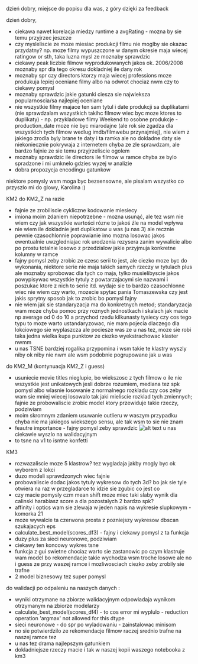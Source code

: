 dzień dobry, miejsce do popisu dla was, z góry dzięki za feedback

dzień dobry,

- ciekawa nawet korelacja miedzy runtime a avgRating - mozna by sie temu przyjrzec jeszcze
- czy mysleliscie ze moze miesiac produkcji filmu nie moglby sie okazac przydatny? np. moze filmy wypuszczone w danym okresie maja wiecej ratingow or sth, taka luzna mysl ze moznaby sprawdzic 
- ciekawy peak liczbie filmow wyprodukowanych jakos ok. 2006/2008 moznaby spr dla tego okresu dokladniej ile dany rok 
- moznaby spr czy directors ktorzy maja wiecej professions moze produkuja lepiej oceniane filmy albo na odwrot chociaz nwm czy to ciekawy pomysl
- moznaby sprawdzic jakie gatunki ciesza sie najwieksza popularnoscia/sa najlepiej oceniane
- nie wszystkie filmy majace ten sam tytul i date produkcji sa duplikatami (nie sprawdzalam wszystkich takihc filmow wiec byc moze ktores to duplikaty) - np. przykladowe filmy Weekend to osobne produkcje - production_date moze nie byc miarodajne (ale rok sie zgadza dla wszystkich tych filmow wedlug imdb/filmwebu przynajmiej), nie wiem z jakiego zrodla byly brane te daty i ta ramka ale no dokladne daty sie niekoniecznie pokrywaja z internetem chyba ze zle sprawdzam, ale bardzo fajnie ze sie temu przyjrzeliscie ogolem 
- moznaby sprawdzic ile directors ile filmow w ramce chyba ze bylo spradzone i mi umknelo gdzies wyzej w analizie
- dobra propozycja encodingu gatunkow 

niektore pomysly wsm moga byc bezsensowne, ale pisalam wszystko co przyszlo mi do glowy, Karolina :)


KM2
do KM2_Z na razie
- fajnie ze zrobiliscie cykliczne kodowanie miesiecy
- imiona moim zdaniem niepotrzebne - mozna usunąć, ale tez wsm nie wiem czy jak wszystkie wartości rózne to jakoś źle na model wpływa 
- nie wiem ile dokladnie jest duplikatow u was (u nas 3) ale recznie pewnie czasochlonnie poprawianie imo mozna losowac jakos ewentualnie uwzgledniajac rok urodzenia rezysera zanim wywalicie albo po prostu totalnie losowo z przedzialow jakie przyjmuja konkretne kolumny w ramce
- fajny pomysl zeby zrobic ze czesc serii to jest, ale ciezko moze byc do wykonania, niektore serie nie maja takich samych rzeczy w tytulach plus ale moznaby sprobowac dla tych co maja, tylko musielibyscie jakos powypisywac wszystkie tytuly z powtarzajacymi sie nazwami i poszukac ktore z nich to serie itd. wydaje sie to bardzo czasochlonne wiec nie wiem czy warto, mozecie spytac pania Tomaszewska czy jest jakis sprytny sposob jak to zrobic bo pomysl fajny
- nie wiem jak sie standaryzacja ma do konkretnych metod; standaryzacja wam moze chyba pomoc przy roznych jednostkach i skalach jak macie np average od 0 do 10 a przychod rzedu kilkunasty tysiecy czy cos tego typu to moze warto ustandaryzowac, nie mam pojecia dlaczego dla lokciowego sie wyplaszcza ale pociesze was ze u nas tez, moze sie robi taka jedna wielka kupa punktow ze ciezko wyekstrachowac klaster nwmm
- u nas TSNE bardziej rogalika przypomina i wsm takie te klastry wyszly niby ok niby nie nwm ale wsm podobnie pogrupowane jak u was

do KM2_M (kontynuacja KM2_Z i guess)
- usuniecie movie titles nieglupie, bo wiekszosc z tych filmow o ile nie wszystkie jest unikatowych jesli dobrze rozumiem, mediana tez spk pomysl albo wlasnie losowanie z normalnego rozkladu czy cos zeby wam sie mniej wiecej losowalo tak jaki mieliscie rozklad tych zmiennych; fajnie ze probowaliscie zrobic model ktory przewiduje takie rzeczy, podziwiam
- moim skromnym zdaniem usuwanie outlieru w waszym przypadku chyba nie ma jakiegos wiekszego sensu, ale tak wsm to sie nie znam
- feautre importance - fajny pomysl zeby sprawdzic
![alt text](image.png) 
u nas ciekawie wyszlo na walidacyjnym
- to tsne na v1 to isntne konfetti

KM3
- rozwazaliscie moze 5 klastrow? tez wygladaja jakby mogly byc ok wyborem z lokci
- duzo modeli sprawdzonych wiec fajnie
- probowaliscie dodac jakos tytuly wykresow do tych 3d? bo jak sie tyle otwiera na raz w przegladarce to idzie sie zgubic co jest co
- czy macie pomysly czm mean shift moze miec taki slaby wynik dla calinski harabiasz score a dla pozostalych 2 bardzo spk?
- affinity i optics wam sie zlewaja w jeden napis na wykresie slupkowym - komorka 21
- moze wywalcie ta czerwona prosta z pozniejszy wykresow dbscan szukajacych eps
- calculate_best_model(scores_df3) - fajny i ciekawy pomysl z ta funkcja
- duzy plus za sieci neuronowe, podziwiam
- ciekawy ten koncowy wykres tsne
- funkcja z gui swietne chociaz warto sie zastanowic po czym klastruje wam model bo rekomendacje takie wychodza wsm troche losowe ale no i guess ze przy waszej ramce i mozliwosciach ciezko zeby zrobily sie trafne
- 2 model biznesowy tez super pomysl

do walidacji po odpaleniu na naszych danych :
- wyniki otrzymane na zbiorze walidacyjnym odpowiadaja wynikom otrzymanym na zbiorze modelarzy
- calculate_best_model(scores_df4) -  to cos error mi wyplulo - reduction operation 'argmax' not allowed for this dtype
- sieci neuronowe - do spr po wyladowaniu - zainstalowac minisom
- no sie potwierdzilo ze rekomendacje filmow raczej srednio trafne na naszej ramce tez
- u nas tez drama najlepszym gatunkiem
- dokladniejsze rzeczy macie i tak w naszej kopii waszego notebooka z km3
